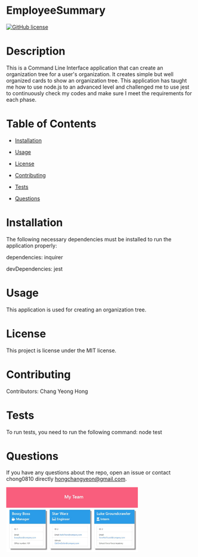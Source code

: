 
# EmployeeSummary
[![GitHub license](https://img.shields.io/badge/license-MIT-blue.svg)](https://github.com/chong0810/EmployeeSummary)

# Description

This is a Command Line Interface application that can create an organization tree for a user's organization. It creates simple but well organized cards to show an organization tree. This application has taught me how to use node.js to an advanced level and challenged me to use jest to continuously check my codes and make sure I meet the requirements for each phase.

# Table of Contents 

* [Installation](#installation)

* [Usage](#usage)

* [License](#license)

* [Contributing](#contributing)

* [Tests](#tests)

* [Questions](#questions)

# Installation

The following necessary dependencies must be installed to run the application properly:

dependencies: inquirer

devDependencies: jest

# Usage

​This application is used for creating an organization tree.

# License

This project is license under the MIT license.

# Contributing

​Contributors: Chang Yeong Hong

# Tests

To run tests, you need to run the following command: node test

# Questions

If you have any questions about the repo, open an issue or contact chong0810 directly hongchangyeon@gmail.com.

<img src="assets/images/EmployeeSummaryPic.JPG" width="70%" alt="Employee Summary Pic" >
